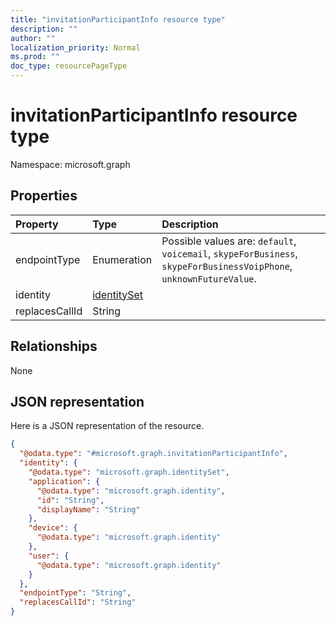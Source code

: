 ```yaml
---
title: "invitationParticipantInfo resource type"
description: ""
author: ""
localization_priority: Normal
ms.prod: ""
doc_type: resourcePageType
---
```


# invitationParticipantInfo resource type


Namespace: microsoft.graph



## Properties
|Property|Type|Description|
|:---|:---|:---|
|endpointType|Enumeration| Possible values are: `default`, `voicemail`, `skypeForBusiness`, `skypeForBusinessVoipPhone`, `unknownFutureValue`.|
|identity|[identitySet](../resources/identityset.md)||
|replacesCallId|String||

## Relationships
None

## JSON representation
Here is a JSON representation of the resource.
<!-- {
  "blockType": "resource",
  "@odata.type": "microsoft.graph.invitationParticipantInfo"
}
-->
``` json
{
  "@odata.type": "#microsoft.graph.invitationParticipantInfo",
  "identity": {
    "@odata.type": "microsoft.graph.identitySet",
    "application": {
      "@odata.type": "microsoft.graph.identity",
      "id": "String",
      "displayName": "String"
    },
    "device": {
      "@odata.type": "microsoft.graph.identity"
    },
    "user": {
      "@odata.type": "microsoft.graph.identity"
    }
  },
  "endpointType": "String",
  "replacesCallId": "String"
}
```

